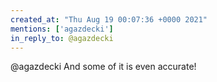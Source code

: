 ```yaml
---
created_at: "Thu Aug 19 00:07:36 +0000 2021"
mentions: ['agazdecki']
in_reply_to: @agazdecki
---
```


@agazdecki And some of it is even accurate!